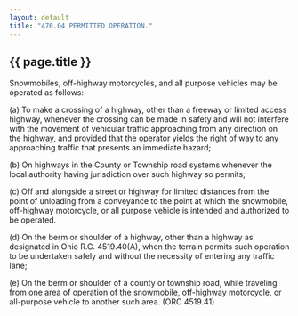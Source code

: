 ```yaml
---
layout: default 
title: "476.04 PERMITTED OPERATION."
---
```


{{ page.title }}
----------------

Snowmobiles, off-highway motorcycles, and all purpose vehicles may be
operated as follows:

​(a) To make a crossing of a highway, other than a freeway or limited
access highway, whenever the crossing can be made in safety and will not
interfere with the movement of vehicular traffic approaching from any
direction on the highway, and provided that the operator yields the
right of way to any approaching traffic that presents an immediate
hazard;

​(b) On highways in the County or Township road systems whenever the
local authority having jurisdiction over such highway so permits;

​(c) Off and alongside a street or highway for limited distances from
the point of unloading from a conveyance to the point at which the
snowmobile, off-highway motorcycle, or all purpose vehicle is intended
and authorized to be operated.

​(d) On the berm or shoulder of a highway, other than a highway as
designated in Ohio R.C. 4519.40(A), when the terrain permits such
operation to be undertaken safely and without the necessity of entering
any traffic lane;

​(e) On the berm or shoulder of a county or township road, while
traveling from one area of operation of the snowmobile, off-highway
motorcycle, or all-purpose vehicle to another such area. (ORC 4519.41)
